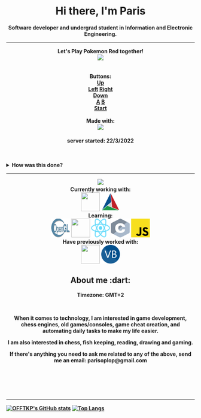 <p>
  <h1 align="center"><b>Hi there, I'm Paris</h1>
</p>

<p align="center">Software developer and undergrad student in Information and Electronic Engineering.</p>

----

<p align="center">
  Let's Play Pokemon Red together!<br/>
  <img src="http://emulatorserv.vps.webdock.io:8080/i?test=5" width=320/><br/>
</p>
<p align="center">
  <br/>Buttons: <br/>
  <a href="http://emulatorserv.vps.webdock.io:8080/p?action=1&callback=http://github.com/OFFTKP/">Up</a>
  <br/>
  <a href="http://emulatorserv.vps.webdock.io:8080/p?action=4&callback=http://github.com/OFFTKP/">Left</a>
  <a href="http://emulatorserv.vps.webdock.io:8080/p?action=2&callback=http://github.com/OFFTKP/">Right</a>
  <br/>
  <a href="http://emulatorserv.vps.webdock.io:8080/p?action=3&callback=http://github.com/OFFTKP/">Down</a> <br/>
  <a href="http://emulatorserv.vps.webdock.io:8080/p?action=5&callback=http://github.com/OFFTKP/">A</a>
  <a href="http://emulatorserv.vps.webdock.io:8080/p?action=6&callback=http://github.com/OFFTKP/">B</a><br/>
  <a href="http://emulatorserv.vps.webdock.io:8080/p?action=7&callback=http://github.com/OFFTKP/">Start</a>
  <br/><br/>
  Made with:<br/>
  <a href="https://github.com/OFFTKP/TKPEmu">
    <img align="" src="https://github-readme-stats.vercel.app/api/pin/?username=OFFTKP&repo=TKPEmu&theme=tokyonight" />
  </a>
  <br/>
  <br/>server started: 22/3/2022<br/>
  <br/><br/>
  
</p>
<p align="center">
  <details>
   <summary>How was this done?</summary>
    <br/>
   First, let me make it clear that this is not my idea. Props to <a href="https://github.com/HFO4">HFO4</a>, check their profile page.<br/><br/>
   This was made possible with <a href="https://github.com/OFFTKP/TKPEmu">TKPEmu</a>. <br/><br/>
    
   TKPEmu is an open-source emulator and my favorite hobby project. It's a normal emulator with a GUI, disassembler etc. and one of its functionalities is playing games through a very simple web server.<br/><br/>
  Every button is a simple get request to a vps running TKPEmu.<br/>
  You can customize it to create your own webserver! I will make a tutorial for this in the future. <br/><br/>
    
  Email me if you need help: parisoplop@gmail.com
  </details>
</p>

---
<p align="center">
  <img src="https://komarev.com/ghpvc/?username=offtkp&color=gray"/>
  <br/>Currently working with:<br/>
  <img width="50" height="50" src="https://isocpp.org/assets/images/cpp_logo.png"/>
  <img width="50" height="50" src="cmake.png"/>
  <br/>Learning:<br/>
  <img width="50" height="50" src="Opengl-logo.svg"/>
  <img width="50" height="50" src="https://go.dev/images/go-logo-white.svg"/>
  <img width="50" height="50" src="React-icon.svg"/>
  <img width="50" height="50" src="c-icon.svg"/>
  <img width="50" height="50" src="js-icon.svg"/>
  <br/>Have previously worked with:<br/>
  <img width="50" height="50" src="https://seeklogo.com/images/C/c-sharp-c-logo-02F17714BA-seeklogo.com.png"/>
  <img width="50" height="50" src="vb-icon.svg"/>
</p>

<p>
  <h2 align="center">About me :dart:</h2>
</p>
<p align="center">
  Timezone: GMT+2
</p></br>
<p align="center">
  When it comes to technology, I am interested in game development, chess engines, old games/consoles, game cheat creation, and automating daily tasks to make my life easier.
</p>
<p align="center">
  I am also interested in chess, fish keeping, reading, drawing and gaming.
</p>
<p align="center">
  If there's anything you need to ask me related to any of the above, send me an email: parisoplop@gmail.com
</p>
</br></br></br>
</br>

----

[![OFFTKP's GitHub stats](https://github-readme-stats.vercel.app/api?username=offtkp&theme=tokyonight)](https://github.com/anuraghazra/github-readme-stats)
[![Top Langs](https://github-readme-stats.vercel.app/api/top-langs/?username=offtkp&exclude_repo=glad-stable&layout=compact&theme=tokyonight)](https://github.com/anuraghazra/github-readme-stats)
